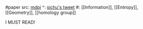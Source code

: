 #paper 
src: [mdpi](https://www.mdpi.com/1099-4300/17/5/3253) 
^: [sichu's tweet](https://twitter.com/XinYaanZyoy/status/1741424316137324918) 
#: [[Information]], [[Entropy]], [[Geometry]], [[homology group]] 

I MUST READ!

